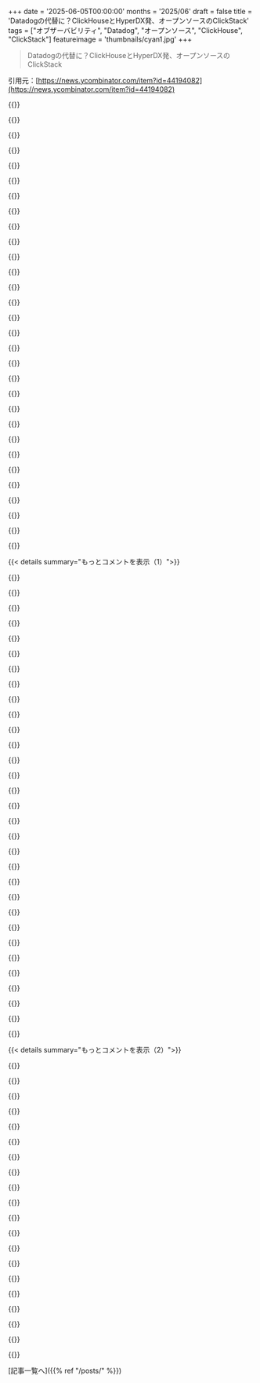 +++
date = '2025-06-05T00:00:00'
months = '2025/06'
draft = false
title = 'Datadogの代替に？ClickHouseとHyperDX発、オープンソースのClickStack'
tags = ["オブザーバビリティ", "Datadog", "オープンソース", "ClickHouse", "ClickStack"]
featureimage = 'thumbnails/cyan1.jpg'
+++

> Datadogの代替に？ClickHouseとHyperDX発、オープンソースのClickStack

引用元：[https://news.ycombinator.com/item?id=44194082](https://news.ycombinator.com/item?id=44194082)




{{<matomeQuote body="Hey HN！ClickHouseチームのMikeとWarrenだよ！ClickStackてOSS出したんだ。ClickHouse、HyperDX、OTelでオブザーバビリティを実現！ログとかメトリクスとかトレースを簡単に集めて検索や可視化、アラートもできるよ。DataDogみたいに高くないし、パフォーマンスも良い。QuickStartとか見て試してみてね！フィードバック待ってるよ！<br>`docker run -p 8080:8080 -p 4317:4317 -p 4318:4318 docker.hyperdx.io/hyperdx/hyperdx-all-in-one`<br>ブラウザでライブデモ（サインアップ不要！）：https://play.hyperdx.io/<br>ランディングページ：https://clickhouse.com/o11y<br>Githubリポジトリ：https://github.com/hyperdxio/hyperdx<br>Discordコミュニティ：https://hyperdx.io/discord<br>ドキュメント：https://clickhouse.com/docs/use-cases/observability/clicksta..." userName="mikeshi42" createdAt="2025/06/05 18:01:21" color="#45d325">}}




{{<matomeQuote body="DataDogが高いこと考えるとこれマジすごいね！俺LogLayer（https://loglayer.dev）てTypeScriptのロガー作者なんだけど、HyperDXとの連携作ったからプルリク送ったよ（https://github.com/hyperdxio/hyperdx-js/pull/184）。俺のページにHyperDXとの連携ドキュメントを載せたいんだけど、Integrationsセクション追加してもらえると嬉しいな。" userName="theogravity" createdAt="2025/06/06 04:48:20" color="#ff33a1">}}




{{<matomeQuote body="VictoriaLogsにログを送る機能を追加できない？対応してるデータインジェスチョンプロトコルはここにあるよ → https://docs.victoriametrics.com/victorialogs/data-ingestion..." userName="valyala" createdAt="2025/06/07 00:48:20" color="">}}




{{<matomeQuote body="もちろん可能だよ。HTTP直送はよくあるパターンだから、今そのための汎用的なHTTPトランスポートを作ってるんだ。完成したら連絡するね。" userName="theogravity" createdAt="2025/06/07 21:00:47" color="#785bff">}}




{{<matomeQuote body="サンキュー！もし連携で何か問題があったら、このIssueに報告してくれればすぐ対応するよ → https://github.com/VictoriaMetrics/VictoriaMetrics/issues" userName="valyala" createdAt="2025/06/10 12:06:10" color="">}}




{{<matomeQuote body="HyperDX本番で使ってるけど超気に入ってるし、コスト効率がめちゃくちゃ良いから助かってるんだよね。ClickHouseと一緒になったClickStackが出たけど、元々のHyperDXはもう使えなくなるの？ClickStackに移行準備した方が良い？" userName="readdit" createdAt="2025/06/05 19:06:14" color="#45d325">}}




{{<matomeQuote body="お！うちの製品を本番で使ってくれてありがとう！HyperDXは非推奨にならないから安心してね。ClickStackはHyperDX v2とClickHouseとかを組み合わせたもの。HyperDXは使いやすさに注力しつつ、ClickHouseの強力なバックエンドを使うって感じ。スムーズに移行できるようにするからね。" userName="mikeshi42" createdAt="2025/06/05 21:18:30" color="#45d325">}}




{{<matomeQuote body="HyperDXとClickStackの関係性がまだよくわかんないんだよね。HyperDXってClickStackと同じなの？ClickStackはHyperDXに何か商用のものを足したもの？クラウド版？それともHyperDXって名前が変わっただけ？" userName="HatchedLake721" createdAt="2025/06/06 00:02:11" color="">}}




{{<matomeQuote body="フィードバックありがとう、分かりにくかったね！HyperDXはClickStackの一部だよ。ClickStackは｛HyperDX、ClickHouse、OTel｝のセットなんだ。HyperDX v2はクエリ機能に力を入れてて、色んなClickHouseの使い方に対応できるようになったんだよ。これで少しはっきりしたかな？" userName="mikeshi42" createdAt="2025/06/06 02:47:18" color="#45d325">}}




{{<matomeQuote body="OTelって小規模・高性能環境でどう思う？数年使ってるけど、Vectorみたいなシンプルなのと比べると、範囲広すぎて複雑じゃない？記事でOTelや「他の方法」に触れてたから、詳しい意見聞きたくてさ。市場の動向とかも知りたいな。" userName="wvh" createdAt="2025/06/06 08:37:45" color="">}}




{{<matomeQuote body="VectorがOTelよりシンプルかは微妙だね（VRLはOTTLより複雑だし）。otel collector builderでスリム化もできるよ。俺的にはOTelが一番良い投資だと思うな。広くサポートされてるし、otel-arrowとかでパフォーマンスも向上してるし。俺たちもOTelをもっと使いやすくしていくつもり。ただ、OTel collectorが常にベストなわけじゃなく「状況による」ってのが正直な答えかな。でもOTelは好きだよ、将来は明るいと思う。" userName="mikeshi42" createdAt="2025/06/06 16:10:19" color="#ff5733">}}




{{<matomeQuote body="ありがとう、現場の最前線にいる人から意見聞けて良かったよ。" userName="wvh" createdAt="2025/06/09 09:37:10" color="">}}




{{<matomeQuote body="ちょっと混乱してるんだけど。HyperDX Cloud使ってて、NextJSから直接データ送ってるんだ。ClickStack使うメリットってHyperDX Cloudと比べて何なの？" userName="3dteemu" createdAt="2025/06/06 07:30:42" color="">}}




{{<matomeQuote body="ClickStackは今オープンソース版だけなんだ。クラウド版とかはまだないよ！（ClickHouse CloudでClickHouseをホストするのはできるけど）。だから君には多分必要ないかな。HyperDX Cloudでもv1からv2へのアップグレードで、これらの改善は取り込まれる予定だよ。" userName="mikeshi42" createdAt="2025/06/06 16:12:01" color="#45d325">}}




{{<matomeQuote body="トレースとログはOtelで良いけど、メトリクスはやりすぎかな。ClickStackはStatsDデータを取り込める？Datadog拡張付きで（タグ付けできるやつ）。unified service taggingでトレース、ログ、メトリクスを関連付けられる？UIでリンクできる？なんでElixir SDKはotelじゃなくhyperdxライブラリなの？Notebooksはロードマップに入ってる？" userName="hosh" createdAt="2025/06/05 19:31:43" color="#38d3d3">}}




{{<matomeQuote body="良い質問だね！<br>OTel Metricsは仕様が複雑なのはわかるよ。StatsDはOTel collectorで取り込めるし、直接ClickHouseにも書けるよ: https://github.com/open-telemetry/opentelemetry-collector-co...<br>トレース・ログはtrace/span idで、メトリクスはresource attributesで関連付けてるよ。K8s以外も増やしていく予定。Exemplarsはまだだよ。<br>Elixir SDKはOTel SDKと並行して進化してるけど、再評価するかも。俺たちは早期からOTelに関わってるからね。Deno連携は公式より1年以上早く出したんだ ＜3<br>Notebooksは実験版が間もなくリリースされる予定！何かアイデアあったらぜひ教えてね。" userName="mikeshi42" createdAt="2025/06/05 21:11:39" color="#ff5c5c">}}




{{<matomeQuote body="ありがとう。別のスレッドでOtel StatsD receiverの話を見たから、StatsDは大丈夫そうだよ。前見た時はotelのメトリクス仕様が複雑すぎたんだ。これでDatadogの代替として真剣に検討するには十分な機能がありそうだね。" userName="hosh" createdAt="2025/06/06 03:25:14" color="">}}




{{<matomeQuote body="＞ but I think the Otel metrics is over-engineered.<br>OTelメトリクスの何が難しく感じた？StatsDとかDatadogエージェントみたいな他のメトリクスソースのreceiverも設定できるから、すぐに全部置き換えなくても大丈夫だよ。" userName="phillipcarter" createdAt="2025/06/05 20:01:52" color="">}}




{{<matomeQuote body="俺にとって致命的な問題が一つ：raw metricsをサポートしてないこと。たまに、メトリクス全部をサーバーに送って、処理はサーバー側でやりたいんだよ。もう一つ面倒なのはAPI。「metrics.AddMeasurement(’my_metric’, 11)」みたいにシンプルに書けず、Meter作ったり（ライブラリ名も必要）しないといけないんだ。" userName="cyberax" createdAt="2025/06/06 00:24:39" color="#ff33a1">}}




{{<matomeQuote body="6ヶ月くらい前にAWS LambdaでOTELを試したけどうまくいかなかったんだ。主な問題はPrometheus remote writerで、拡張機能が不安定でキューエラーが頻繁に出たよ。Prometheusのラベルとの連携も悪かったし、deltaとかnon-deltaメトリクスの設定もごちゃごちゃだった。使ってたスタックはexponential histogramsもサポートしてなかったね。何日もいじってなんとか動いたけど、安定しなかったんだ。結局やめて happier だったよ。Prometheus remote writerを使わない pure OTELスタックならもっと良かったかもね、将来試してみたいと思ってるよ。OTELとサーバーレスの成功談、ぜひ聞きたいな！" userName="carefulfungi" createdAt="2025/06/05 20:50:15" color="#38d3d3">}}




{{<matomeQuote body="Signozに似てるって言える？両方ともClickHouseを使ってて、オープンソース版とホスト版があるでしょ？Signozと比べてどう違うのかな？（UIも似てる気がするけど、オブザーバビリティツールって似たようなUIが多いよね）" userName="wiradikusuma" createdAt="2025/06/06 06:24:43" color="">}}




{{<matomeQuote body="私も両者の比較に興味ある！" userName="oulipo" createdAt="2025/06/06 09:10:10" color="">}}




{{<matomeQuote body="下のスレッドでもっと詳しく答えたよ！ <br>https://news.ycombinator.com/item?id=44196484" userName="mikeshi42" createdAt="2025/06/08 02:51:57" color="">}}




{{<matomeQuote body="別のYC仲間でClickHouseを使ってるオブザーバビリティツールのSignozとどう違うの？" userName="codegeek" createdAt="2025/06/05 19:09:26" color="">}}




{{<matomeQuote body="下のコメントにもあるけど、一つ明確なのは、うちはClickHouseのチームで、公式のファーストパーティ製品ってことかな。それによって以下のような違いがあるよ：<br>- どんなClickHouseインスタンスでも柔軟に使える。ClickHouseにどんなスキーマを使ってもだいたい動くんだ。カスタムスキーマはパフォーマンスチューニングとか、Anthropicみたいな規模になるとかなり重要だよ。だから使い始めるのがめちゃくちゃ簡単なんだ（特に既にClickHouseにデータがあるならね）。<br>- 上記にも関連するけど、OTELに縛られる必要がないんだ。俺はOTEL大好きだけど、Vector、Cribl、S3、カスタムスクリプトなんかを良い理由で使ってる会社もあるよね。そういうのもClickHouseのいろんな連携機能でネイティブにサポートされてるから、もちろんClickStackやHyperDXもそのシナリオで使えるよ。<br>- あと、テレメトリを大規模に処理するためのクールなツールもいくつかあるよ。Event Deltas（遅いスパンと正常なスパンを高カーディナリティ相関で根本原因特定）とかEvent Patterns（MLで類似のログやスパンを自動的にクラスタリング）とかね。これらは検索やグラフ化だけじゃなく、ユーザーがデータに深く潜るのを助けてくれるんだ。<br>- セッションリプレイ機能もあるよ。クリックからインフラメトリクスまで全てを真に統合するためだね。<br>うちはClickHouse Cloudをモニタリングするために社内で運用してる100PB以上の規模で動くように作られてるけど、サポート案件でたまに出てくるような特定のユーザーの問題を end-to-end でピンポイントで特定できるくらい柔軟なんだ。<br>きっともっとたくさんあるけど、見落としてるかも。結局プロダクト哲学の観点から言うと、うちは”3つの柱”っていう考え方にはあまり賛成してないんだ。あれって「ログ」「メトリクス」「トレース」で3つのサイロやタブに分かれがちだよね（これはSignozだけじゃなくて業界全体に言えること）。俺は、シグナルや手がかりを一つにまとめて集中させて、エンジニアに適切なタイミングで適切なデータポイントを提供するツールを作ってるって強く信じてるんだ。インシデント中は、問題の根本原因を見つけるために次にどんな手がかりを得られるかだけを考えるのであって、ログ製品を使ってるかトレース製品を使ってるかなんて考えないよ。" userName="mikeshi42" createdAt="2025/06/05 23:09:06" color="#45d325">}}




{{<matomeQuote body="こんにちは、Signozのメンテナーです。<br>＞ an official first-party product on top<br>だから、あなたの方向性としては、異なるClickHouseインスタンス（Cloud／BYOC／Self hosted）への取り込みを可能にして、その上にHyperDXをクエリ＆可視化レイヤーとして使うということかな？<br>SigNozでの根本的なアプローチの違いは、我々はオブザーバビリティを解決したいと思っていて、今日ClickHouseを使っているのは単なる現時点での事実だっていうことだよ。将来的には、オブザーバビリティにとってよりパフォーマンスの高い他のデータストアを使うことにもオープンなんだ。オブザーバビリティの異なるユースケースを補強するために、異なるデータベースを使うこともできるよ。<br>＞ 結局プロダクト哲学の観点から言うと、うちは”3つの柱”っていう考え方にはあまり賛成してないんだ。（中略）ログ製品を使ってるかトレース製品を使ってるかなんて考えないよ。<br>これが実際にどう機能するのか、あまりよく分からないんだよね。メトリクスとログのクエリを同じエクスプローラーで書くのを想定してるの？我々の経験では、ログとメトリクスのクエリの書き心地は全然違って、ユーザーがクエリを書くUXを簡単にするためには異なるデフォルトが必要なんだよ。<br>まあ、シグナル横断でクエリできる能力が重要なポイントだっていうのは同意するし、我々もSigNozで既にこれに取り組んでるよ（https://signoz.io/blog/observability-requires-querying-acros/）。" userName="pranay01" createdAt="2025/06/07 05:17:19" color="#ff33a1">}}




{{<matomeQuote body="ここで言う”You”はClickHouseのことだよ" userName="oatsandsugar" createdAt="2025/06/05 19:46:31" color="">}}




{{<matomeQuote body="そうだけど、それはHyperDXがClickHouseに買収されたからでしょ。でも私の質問はまだ残ってるよ。" userName="codegeek" createdAt="2025/06/06 15:47:46" color="">}}




{{<matomeQuote body="Kibanaの代わりに新しいロギングソリューションを探してるんだ。ClickHouseの経験はとても良いし、HyperDXはそれのまともなUIに見えるね。<br>主にログに興味があるんだけど、既存のログシッピングパイプラインはKubernetes上のVectorなんだ。確かにVectorにはベータ版のOTELシンクがあるけど、特に元のデータがOTELじゃなくて plain JSON でアプリから出てくることを考えると、それがログをシッピングする最良・最速の方法なのか気になるね。<br>現在のシステムは毎日数TBを処理してて、追いつくためにはかなり深刻なスループットが必要なんだ。" userName="atombender" createdAt="2025/06/05 23:01:47" color="#ff5733">}}




{{<matomeQuote body="幸いClickHouseとマジで高いスループットは同義語みたいなもんだよ。ウチは内部で100PB以上のテレメトリを自前の監視システムに貯めてる。VectorはClickHouseに直接書き込めるのをサポートしてるんだ - いくつかの会社が大規模に使ってるよ（Anthropicもまさにこれを使ってたはず、最近ウチのカンファレンスで話してた）。ぜひ試してみて、どうだったか教えてほしいな！喜んで手伝うよ :)" userName="mikeshi42" createdAt="2025/06/05 23:11:39" color="#ff5c5c">}}




{{< details summary="もっとコメントを表示（1）">}}

{{<matomeQuote body="ありがとう！ClickHouseはよく知ってるよ。でもさ、ログってHyperDXを通さずにCHに入れられるの？ HyperDXはVectorのパイプラインがペイロードを適応させる必要がある特定のスキーマを要求しないの？" userName="atombender" createdAt="2025/06/05 23:14:15" color="">}}




{{<matomeQuote body="いやいや！ウチは事実上スキーマ気にしなくていいんだ。カスタムスキーマをObservabilityの概念にマッピングできるよ（例えばTraceIDのSQL式とか、カラムでも関数でも表現でも大丈夫）。取り込みパイプラインとかスキーマにロックインされることはない。もちろんOTel経路に最適化してるけど、それなしでも全然うまくいくよ。" userName="mikeshi42" createdAt="2025/06/05 23:15:50" color="">}}




{{<matomeQuote body="CHには大満足だけど、HyperDXには正直ガッカリだよ：<br>・カラムの並び替えができない？<br>・セル内改行ができない？<br>・Kibanaにあるような「フィールドの人気度」みたいな概念がないみたい（フィールドを「固定」できるのも）？<br>・ログビューのチャートが超シンプル。ブレークダウンもなし。タイムセレクターもすごく原始的。良いものを見たいならGoogle Cloudのログビューを見てみなよ。<br>・クエリビルダー使う時にフィールド値の自動補完がない？<br>・ライブビューが超 annoying。新しいデータがなくても数秒ごとにトップにスクロールしちゃう。<br>・チャートビューはほぼ使い物にならない。2つの時系列計算、平均とP95を表示するチャートを作ろうとしたんだけど、正しく描画されないし、シリーズがごちゃごちゃになるし、全体的に使えないと思う。もっと詳しく説明してもいいけど、ちょっと試せば再現するはず。<br>幸いGrafanaがCHデータにアクセスしてずっと良い仕事をしてくれる。<br>・ドリルダウンのサイドバーも何が重要か全然分かってないみたいで、絶対にフィルタリングしたくないフィールドがリストの上の方にあって、そうでないのが下の方。フィールドを並び替えられないの？<br>・他にもたくさんの些細な不満点。<br>全体的に、ログとチャートの両方でKibanaよりずっと、ずっと機能が弱いと思った。Kibanaですら両方ともかなりひどいのに、ね。<br>ElasticをCHに置き換えたいから多分これで我慢できるだろうけど、KibanaのUI機能とはお別れすることになりそうだよ。" userName="atombender" createdAt="2025/06/11 16:57:09" color="#ff33a1">}}




{{<matomeQuote body="このフィードバックは本当に助かるよ。いくつか補足：<br>・カラム並び替え：トップのSELECT文の順番を変更すればできるはずだよ。<br>・改行：全く同意 - これは追加予定で、近いTODOリストに入ってる。<br>・フィールド固定：全くその通り、値は固定できるけど、フィルタ全体の優先度付けはできてない。これもキューに入れるよ。<br>・タイムピッカー：Google Cloudのタイムピッカーが良いってのは分かるよ、確かに良くできてる。でも breakdown についてもっと詳しく聞きたいな、ログレベル以上のグループ化をカスタマイズしたいってこと？<br>・自動補完：v2.0.0だと regression あったかも、多分それに当たってるんじゃないかな。v2.0.1ならluceneにフィールド値の自動補完があるはず。SQLにはまだないんだ。<br>・ライブビュー：何がスクロールするのか clarify してくれる？ それともライブを無効にする話？<br>・チャートビュー：ちょっと試してみた感じ大丈夫そうだったんだけど、もっと詳細教えてくれる？<br>・サイドバー：これはフィールドの人気度でフィールドを固定するのと関連してる？それとも何か違う？<br>このフィードバック全部めちゃくちゃ助かるよ - まだ完璧な体験を作り上げてる最中だって分かるでしょ。Discord（https://hyperdx.io/discord）かメール（michael.shi@clickhouse.com）で深く掘り下げられたら嬉しいな。どちらにしてもこれは非常に役に立ったよ :)" userName="mikeshi42" createdAt="2025/06/11 18:02:19" color="#45d325">}}




{{<matomeQuote body="返信ありがとう。多分そのうちDiscordに行くよ！<br>・並び替えはUIでできるべきだよ。普通ログ見るときって、ビューをどんどん変えて、カラム足したり消したり並べ替えたりして、特定のものを並べて見れるようにするんだ。このプロセスはサクサクでストレスフリーであるべき。<br>・Breakdown：Kibanaの例がこれ（https://imgur.com/Dkz6j9K）。どんなディメンションでもタイムラインを積み上げ棒グラフにできるんだ。<br>・ライブビュー：ローカルで実行した時にバグ踏んだのかもしれない。ライブテールのモードを有効にして下にスクロールしたら、数秒後に新しいデータが全然来てないのにページ全体がトップにスクロールしたんだ。今あなたのライブデモを試したら、スクロールするとライブビューが無効になるね。これも悪いUXだと思うよ、「Resume」をまたクリックしなきゃいけないなんて。少なくとも上にスクロールし直したらモードを再開すべき。<br>・チャートビュー：別の修正されたバグに当たってたのかもしれない。最新のHyperDXをDocker Composeで起動したら、今は再現できないや。<br>さらにチャートのバグにいくつか当たったんだけど：ドラッグでズームするとテキストが選択されるのと、ズームした時にX軸の範囲がズームしたところに正確に合わないんだ。例えば、カーブの始まりから終わりまでを選択したら、ズームしたビューも同じ場所で始まる・終わることを期待するんだけど、なんか X ポイントの丸め処理がおかしいのかもしれない。動画がここにあるよ：https://imgur.com/p6XOZ6U。［編集：粒度のことだ。ズームは正しいと分かった、ただあなたの自動粒度設定がすごくアグレッシブなんだ：https://imgur.com/C3TarFo。Grafanaでこんなこと見たことないよ、あそこは計算された時間間隔を横方向に表示できるデータポイント数、つまりチャートビューが何ピクセル幅かに基づいてるんだ。盗むべきアイデアかもしれないね？］<br>なんかチャートは今の方がうまく動いてるけど、まだ Kibana から何マイルも何マイルも遅れてるって言わざるを得ないな。Kibanaにはたくさんのビジュアライゼーション（線、棒、積み上げ棒、エリア、テーブルとか；あなたがやってるみたいな線スムージングは望ましくないことも多くて、階段状の方がいいことも多い）があるし、トップ値でグループ化みたいな異なる集計をサポートしてるんだ：sum(duration) を顧客IDでグループ化した積み上げ棒グラフとか、すごく良いビジュアライゼーションになることが多いよ。<br>HyperDXが各データシリーズにフィルタを持ってるのは良いね、Kibanaは複雑なUIの裏に隠してるから。<br>・サイドバー：そうだね、多分！<br>もう一つ思いついたのがサイドバーのフィルタ。 ResourceAttributes［’foo’］みたいに見えるのはあんまり良いUXじゃないね、フィールドのほとんどがリソース属性だし、通常横方向に切り詰められちゃう。あなたのデモから：https://imgur.com/a/69lD3t5。" userName="atombender" createdAt="2025/06/11 21:01:55" color="#ff33a1">}}




{{<matomeQuote body="それはいいね。すぐ詳しく見てみるよ。" userName="atombender" createdAt="2025/06/05 23:18:15" color="">}}




{{<matomeQuote body="データ転送／ワイヤーフォーマットにotelを選ぶのは、将来に向けてほとんどの可能性を提供する素晴らしい戦略的な選択だと思う。懸念が2つ減るね。" userName="smetj" createdAt="2025/06/06 07:05:36" color="">}}




{{<matomeQuote body="俺はワイヤーフォーマットより、高負荷・高スループットシステムでの複雑性やボトルネックを減らすことの方が気にかかるな。ClickHouseに取り込むためだけの中間APIが必要だと、遅くなったり壊れたりするステップが一つ増えるだけだ。JSONペイロードをINSERTに変換するだけのgRPC APIとか、直接INSERTできるならかなり無駄でしょ。" userName="atombender" createdAt="2025/06/06 11:18:33" color="#38d3d3">}}




{{<matomeQuote body="VictoriaLogsの開発者だけど、君に同意。データベース側で複数のポピュラーなデータ取り込みプロトコルをサポートするのは重要だよね。そうすればユーザーは既存のプロトコルを使い続けられるし、変換用の中間プロキシとか追加する必要がないもん。だからVictoriaLogsは複数のデータ取り込みプロトコル（[1] https://docs.victoriametrics.com/victorialogs/data-ingestion...）をサポートしてるんだ。JSON line protocolみたいに、JSONログを何も変換せずに送るのに使えるやつもあるよ（[2] https://docs.victoriametrics.com/victorialogs/data-ingestion...）。" userName="valyala" createdAt="2025/06/07 11:13:56" color="#ff5c5c">}}




{{<matomeQuote body="これ何したいんだろ？アカウント作ったら、左のサイドバーに「この検索結果は役に立ちましたか？」ってウィジェットが出てて、まだ何も検索してないのに変だった。非表示ボタン押したら「何かフィードバックは？」に変わって、このバグ教えようとフィードバック押したらまた「役に立ちましたか？」に戻った。UXも読みにくすぎ。等幅フォントで文字小さくて、暗い背景に白と明るい緑の文字とか…。フォント変えてもあんま変わんなかった。80年代の端末みたいなネタに走るより、普通のがいいな。これだけで使う気失せる。読むのが苦痛じゃなくて、楽じゃないと。" userName="JimDabell" createdAt="2025/06/06 08:47:24" color="#785bff">}}




{{<matomeQuote body="「ログ」されるゴミの量がマジでヤバすぎるってのにビックリ。デカいビジネスになってるし、DevOpsの主要タスクの一つにまでなってる。ログ出すこと自体が目的みたいになってて、出力見ると超怖い。何の目的か不明なデカいメッセージがログされてる。100KB超える意味不明なbase64エンコードされた単一traceとか見たことあるし！それに、そのサービスに金払わないといけないから重要に見えるだけ。デバッグには超役立つって言うけど、ほとんどの場合は1）多すぎ、2）結局使わない。それに、面白いのはデバッグバージョンの最後の10分くらいで、そのためだけに「サービス」なんていらないんだよ。<br>/me 説教終わり :-)" userName="buserror" createdAt="2025/06/05 20:40:38" color="">}}




{{<matomeQuote body="君の言ってることは少なくとも部分的には正しいと思うよ。全部じゃないけど、多くのデータは役に立たなくて、お金、帯域幅、電気とかの無駄になってる。クライアント側で、何をログするか／フィルタするか、もっと動的に制御できるようにすべきだよね。" userName="metta2uall" createdAt="2025/06/06 05:07:53" color="">}}




{{<matomeQuote body="Datadogが高いのは本当。でも、遅いと感じたことはないな。速度がキラーフィーチャーじゃない。ログとかmetricsが流れてきた後に、それで何でもできるのがすごいんだ。dashboardとか直感的に作れるし、airflowのログからアラート作るのもDSL使えば簡単。Slackとかへの通知連携も普通に動く。だから、Datadogのコストは、節約できるエンジニアリング時間（エンジニアはまだ高いし、AIはまだ代わりになってない）と、生のログやmetricsから役立つ洞察へ素早く動けることで正当化できるんだよ。" userName="gigatexal" createdAt="2025/06/06 05:06:42" color="#ff33a1">}}




{{<matomeQuote body="完全に同意！監視ツールは、ただ検索が速いだけじゃなくて、自分の疑問に素早く答えられるから使うんだよね。スケールした時の生パフォーマンスとコスト効率はもちろん超重要だけど、HyperDXのアプリケーション層自体が直感的に使えるようにもすごく力を入れてるよ。どんな感じかはplay.hyperdx.ioでいつでも触ってみて！" userName="mikeshi42" createdAt="2025/06/06 06:31:52" color="#ff5c5c">}}




{{<matomeQuote body="これマジで面白いね。ClickHouseだけがこのスタックの中で状態を持つ部分なの？Rustで書かれたOTELコレクターRotel[0]と互換性があるといいな。そうすればサーバーレス環境でも使えるようになるし。Datadogが持ってる独自のOTELコレクターの代替は、もっとパフォーマンスが高いのが一つの鍵だよね。<br>[0]: https://github.com/streamfold/rotel" userName="bilalq" createdAt="2025/06/05 19:57:54" color="#785bff">}}




{{<matomeQuote body="同意！RotelはOTELとの軽量なlambda統合にすごく良いフィットだと思う。OTELのIngest Endpointを立ててるから、データ送るのも既にシームレスに動くはずだよ！（OTELの良いところだよね！）RotelのMike＆Rayとも少し前から連絡取ってるんだけど、最近ClickHouseのサポートを追加したって教えてくれた。これでさらに話が良くなったね！" userName="mikeshi42" createdAt="2025/06/05 20:07:41" color="#45d325">}}




{{<matomeQuote body="皆さんこんにちは — Rotelの開発者の一人です。BilalさんとMichaelさん、優しい言葉ありがとう。OTELとClickhouseは強力な可観測性スタックになるって信じてるから、RotelのClickhouse統合をClickStackでテストするの楽しみにしてるよ。僕たちのオープンソースのRust製OpenTelemetryコレクターは、高性能でリソースが限られた環境向けに設計されてるんだ。ぜひチェックしてみてほしい！" userName="mike_heffner" createdAt="2025/06/05 22:56:07" color="#ff33a1">}}




{{<matomeQuote body="うわー、Rotel知らなかった…。<br>マジで面白そうだね。特にあのPython bindingsは…。<br>ブックマークした！" userName="smetj" createdAt="2025/06/06 07:15:28" color="">}}




{{<matomeQuote body="偶然これを見つけた人向けの情報だよ：UIのストレージ層にはMongoDBが使われてるみたい。" userName="bilalq" createdAt="2025/06/07 16:27:37" color="">}}




{{<matomeQuote body="あ、ごめん、その質問見落としてた。うん、MongoDBとClickHouseが二つのstatefulサービスだよ。ClickHouseだけに簡素化できるモードを提供できるか検討していくけど、それにはもう少し作業が必要かな。" userName="mikeshi42" createdAt="2025/06/08 03:42:34" color="#45d325">}}




{{<matomeQuote body="すごくいいね、SigNozを思い出すよ。これをk8sでセルフホストするにはどうすればいい？ Altinity operatorでClickHouseクラスターをデプロイして、HyperDX local modeで接続するとか？ ClickStackをセルフホストする推奨アプローチは何？" userName="dustedcodes" createdAt="2025/06/06 11:25:56" color="">}}




{{<matomeQuote body="まず始めるなら、すごく使いやすいhelm chartがあるからチェックしてみてよ。これだよ：https://clickhouse.com/docs/use-cases/observability/clicksta..." userName="mikeshi42" createdAt="2025/06/08 03:41:27" color="#ff5c5c">}}




{{<matomeQuote body="うちはフルGrafana stack（Loki, tempo, Prometheus, alloy agent, Grafana）を使ってて、セルフホストS3にバックアップしてるんだ（全部オンプレ物理）。今のstackも好きだけど、コンポーネントが多くて設定大変。一度動けば問題ないけどね。<br>これと比較してどう思う？ データ量は多くなくて、1ヶ月のmetricsは約200GB、logsは2週間で1TB以下だよ。" userName="regnerba" createdAt="2025/06/06 06:47:25" color="">}}




{{<matomeQuote body="metrics 200GBとlogs 1TBくらいなら、metrics/logsに最適化されたシングルノードの監視ソリューション（例えばVictoriaMetrics/VictoriaLogs）で効率的に処理できるよ。Raspberry Piみたいな低スペックPCでも動くんだ。そんな小規模ワークロードでクラスターとかmicro-service architecture、object storageでシステムを複雑にする意味はゼロだよ :)" userName="valyala" createdAt="2025/06/07 11:23:20" color="#ff33a1">}}




{{<matomeQuote body="昔、MikeがHuggingfaceができる前にHuggingfaceみたいなのをやってたのを覚えてるな。彼は時代を先取りしてたんだよ。model depotがもうないのは残念だね。" userName="Immortalin" createdAt="2025/06/05 19:49:50" color="">}}




{{<matomeQuote body="log aggregatorsが多すぎて、もう全然追いきれないよ。Datadogは extensively 使ってたけど、高すぎるしUIがすごく分かりづらいと思ったな。" userName="user3939382" createdAt="2025/06/05 19:42:15" color="">}}




{{<matomeQuote body="何かのニーズがあるとそうなるんだよね。提供されるものが爆発的に増えて、最終的に一握りの生き残りに絞られるんだ。" userName="RhodesianHunter" createdAt="2025/06/05 20:21:02" color="">}}




{{<matomeQuote body="みんな Datadog 高すぎるって気づいたんだよね！<br>だから Prometheus と Grafana に乗り換えるんだけど、今度は Prometheus cluster を管理しなきゃいけないんだ。はるかに安いけど、その分はるかにめんどくさいね。" userName="secondcoming" createdAt="2025/06/05 22:51:35" color="">}}




{{<matomeQuote body="Datadog の経験はないんだけど、「 cheaper 」が簡単に quantify できる形容詞なのかは疑問だな。Kubernetes での whole metrics/logs/traces thing は相変わらず painful で、すごく work が必要だし、 confusion に終わりがない。何年も in the trenches にいるけど、 monitoring stack の install 、 configure 、 make sense にかかる時間（つまり more money ）は、監視対象の software を setup するよりまだ長いよ。<br>ほとんどの software が ancient で、 heaps of stack traces と wall-of-text output を吐き出して、 structured logging を使わないし、 generally monitoring しやすくないのも助けにならないね。<br>だから、 highly available observability stack から meaningful insights を得るには Serious な time と resources がかかるだろうし、 smaller companies が third party に handing over して core business （ AKA easy billing ）に get on するのも理解できるよ。" userName="wvh" createdAt="2025/06/06 10:02:03" color="#ff5733">}}




{{<matomeQuote body="Datadog は good product だけど、 I’ve had the displeasure to use した中で最も blatantly overpriced なものの一つだね。" userName="landl0rd" createdAt="2025/06/06 01:13:03" color="">}}

{{</details>}}




{{< details summary="もっとコメントを表示（2）">}}

{{<matomeQuote body="この space の他の player 、 Signoz との comparison は？あれも backend に clickhouse 使ってるよ。" userName="SOLAR_FIELDS" createdAt="2025/06/05 22:27:38" color="#ff5733">}}




{{<matomeQuote body="Really interesting ！Unfortunately 、 HyperDX は Mongo に depends してるみたい？ open source の document stores （ possibly a mongo compatible one ）で、 that could work with it なのないかな？" userName="ensignavenger" createdAt="2025/06/05 23:08:48" color="#ff5733">}}




{{<matomeQuote body="FerretDB って great alternative に見えるね、 thanks ！ I’ll be keeping Ferret と ClickStack on my radar ！" userName="ensignavenger" createdAt="2025/06/06 00:29:00" color="">}}




{{<matomeQuote body="FerretDB maintainer だよー！もっと詳しく知りたいなら Community Slack に feel free to join して ping してね！<br>https://join.slack.com/t/ferretdb/shared_invite/zt-36uaz8zgg..." userName="gwozdzm" createdAt="2025/06/09 08:37:05" color="#38d3d3">}}




{{<matomeQuote body="In theory FerretDB とか使ってみることもできるはずだよ。<br> compatibility layer （ such as ferret ）を proper support するか、 or more likely ClickHouse 自体を operational data store として just using するかを investigate するのを medium term roadmap に入れてるんだ。" userName="mikeshi42" createdAt="2025/06/05 23:14:41" color="#ff5733">}}




{{<matomeQuote body="FerretDB maintainer だよー！ we’ll be looking at this." userName="ptrfarkas" createdAt="2025/06/05 23:22:16" color="#38d3d3">}}




{{<matomeQuote body="That’d be awesome ！ Ferret は for a while now radar にあったんだよね :) If you want to chat with us on Discord: https://hyperdx.io/discord" userName="mikeshi42" createdAt="2025/06/05 23:25:52" color="#785bff">}}




{{<matomeQuote body="やあ、HyperDXのメンテナーだよ。もしよかったらコラボレーションについて話したいな。MongoDBからの移行を計画してるんだ。Discordのwarrenに連絡してね。" userName="wrn14897" createdAt="2025/06/06 05:24:54" color="#45d325">}}




{{<matomeQuote body="なんで既存のGrafanaじゃなくて、カスタムのFrontend作ったの？" userName="Omnipresent" createdAt="2025/06/07 00:01:58" color="">}}




{{<matomeQuote body="Grafanaは今でも素晴らしいツールだし、Grafanaのエコシステムにたくさん投資してるチームも多いよね。ClickHouseの公式Grafanaプラグインのサポートも続けるし、今回のリリースでもそれは変わらないよ。<br>ただ、僕らが目指してるユーザー体験には根本的な違いがあるんだ。Grafanaは従来のモニタリングダッシュボード、低カーディナリティのモニタリングワークフローに本当に長けてるよね。<br>ClickHouseは高カーディナリティ、高性能の可観測性っていう新しいパラダイムを可能にするんだ。静的なダッシュボードから作業するんじゃなくて、エンジニアが新しい問題を素早くクエリできるような新しいワークフローやUXを実現するんだ。それが僕らの大きな焦点だから、探索、検索、構文、UIレイアウトがGrafanaとかなり違うのがわかると思うよ。これは僕らだけが気づいたことじゃなくてね。例えばShopifyは、ClickHouseへの移行時に似た理由で、Grafanaの認証部分だけ残して完全にカスタムアプリを構築したんだ。" userName="mikeshi42" createdAt="2025/06/11 05:04:40" color="#ff33a1">}}




{{<matomeQuote body="GrafanaがAGPLv3ライセンスなのが、その大きな理由の一つだろうね。https://github.com/grafana/grafana/blob/v12.0.1/LICENSE" userName="mdaniel" createdAt="2025/06/07 19:43:52" color="#785bff">}}




{{<matomeQuote body="Dockerコンテナ使うとき、サインイン必要？" userName="ah27182" createdAt="2025/06/06 02:43:08" color="">}}




{{<matomeQuote body="ローカルモードって呼んでるバージョンがあって、それはエンジニアがローカルデバッグワークフローの一部として使うことを想定してるんだ。https://clickhouse.com/docs/use-cases/observability/clicksta...<br>それ以外のバージョンでは、メールとパスワードで認証できるよ（オープンソース版ではメールは何もしてないけど、一貫性を持たせるためにユーザー識別子として残してるだけ）。" userName="mikeshi42" createdAt="2025/06/06 03:22:57" color="#45d325">}}




{{<matomeQuote body="リンクが実際のソースコードであるhttps://github.com/hyperdxio/hyperdxになってたらもっと良かったな。だって、ここのHNのメッセージがなかったら、「オープンソースの可観測性スタック」が何を意味するのかウェブページには説明がないし、HyperDXやそのコードへのリンクも提供されてないから分からないもん。「Open Source Datadog」全体がClickhouse Github内のClickStackリポジトリにあると期待してたけど、どこにも見つからないんだ。<br>でも、それ以外はおめでとう！長い間、誰もClickhouseの上にDatadog／New Relicの競合を作らないのが不思議だったんだ。<br>Clickhouse DBは、以前は利用不可能だった、または不可能だったオープンソースの「スケーラブルな」Web Analyticsの海を切り開いたんだ。可観測性プラットフォームでもこの変化が再び起こることを願ってるよ。" userName="ksec" createdAt="2025/06/05 19:13:11" color="#ff5733">}}




{{<matomeQuote body="SigNozも見てみて。https://github.com/SigNoz/signoz<br>僕らは4年前にDatadog／New RelicのOS代替としてSigNozを作り始めたんだ。最初からOpenTelemetryネイティブだよ。OpenTelemetryのセマンティック規約と僕らのクエリビルダーのおかげで、シグナルを跨いだあらゆるテレメトリを関連付けられるんだ。" userName="ankit01-oss" createdAt="2025/06/06 02:29:16" color="#ff5c5c">}}




{{<matomeQuote body="SigNozはClickHouse上に構築された、僕が知ってるDatadog／New Relic代替だよ。" userName="sirfz" createdAt="2025/06/05 19:39:47" color="">}}




{{<matomeQuote body="やあ、リンクの指摘は良い点だね！残念ながら今は変更できないけど、テキストの冒頭近くに置いたから、もっと掘り下げたい人には役立つと思ったんだ :)<br>それはさておき、君が言ったように、ClickHouseのおかげでたくさんの「大量データを保存する」アプリが可能になったよね。可観測性は、まさに同じカテゴリーにいる段階だよ。ClickHouseは大量のデータを保存できるし、OTelはそれを収集・処理するのを助けてくれる。あとは、エンジニアが直感的にすべてを調べられるようなアナリティクスのユーザー体験レイヤーが必要なんだ。" userName="mikeshi42" createdAt="2025/06/05 19:23:27" color="#45d325">}}




{{<matomeQuote body="今はそこにリンクしてるみたいだね。古いリンクは後学のためにhttps://clickhouse.com/use-cases/observabilityだよ。" userName="cbhl" createdAt="2025/06/05 21:50:08" color="">}}




{{<matomeQuote body="同意だね。LGTMとAlloyのスタックもかなり良いと思うよ。observabilityスタックを提供するなら、比較検討すべきものだね。" userName="verdverm" createdAt="2025/06/05 20:20:39" color="#ff5733">}}

{{</details>}}



[記事一覧へ]({{% ref "/posts/" %}})
